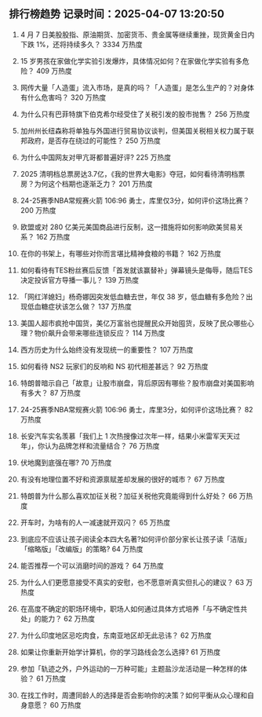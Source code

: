 
## 排行榜趋势 记录时间：2025-04-07 13:20:50
  
  1. 4 月 7 日美股股指、原油期货、加密货币、贵金属等继续重挫，现货黄金日内下跌 1%，还将持续多久？ 3334 万热度
    
  2. 15 岁男孩在家做化学实验引发爆炸，具体情况如何？在家做化学实验有多危险？ 409 万热度
    
  3. 网传大量「人造蛋」流入市场，是真的吗？「人造蛋」是怎么生产的？对身体有什么危害吗？ 320 万热度
    
  4. 为什么只有巴菲特旗下伯克希尔经受住了关税引发的股市抛售？ 256 万热度
    
  5. 加州州长纽森称将单独与外国进行贸易协议谈判，但美国关税相关权力属于联邦政府，是否存在绕过的可能性？ 250 万热度
    
  6. 为什么中国网友对甲亢哥都普遍好评? 225 万热度
    
  7. 2025 清明档总票房达3.7亿，《我的世界大电影》夺冠，如何看待清明档票房？为何这个档期也逐渐乏力？ 201 万热度
    
  8. 24-25赛季NBA常规赛火箭 106:96 勇士，库里仅3分，如何评价这场比赛？ 200 万热度
    
  9. 欧盟或对 280 亿美元美国商品进行反制，这一措施将如何影响欧美贸易关系？ 162 万热度
    
  10. 在你的书架上，有哪些对你而言堪比精神食粮的书籍？ 162 万热度
    
  11. 如何看待有TES粉丝赛后反馈「首发就该赢替补」弹幕镜头是侮辱，随后TES决定投诉官方导播一事儿？ 139 万热度
    
  12. 「网红洋媳妇」杨奇娜因突发低血糖去世，年仅 38 岁，低血糖有多危险？出现低血糖症状该怎么做？ 137 万热度
    
  13. 美国人超市疯抢中国货，美亿万富翁也提醒民众开始囤货，反映了民众哪些心理？物价飙升会带来哪些连锁反应？ 114 万热度
    
  14. 西方历史为什么始终没有发现统一的重要性？ 107 万热度
    
  15. 如何看待 NS2 玩家们的反响和 NS 初代相差甚远？ 92 万热度
    
  16. 特朗普暗示自己「故意」让股市崩盘，背后原因有哪些？股市崩盘对美国影响有多大？ 87 万热度
    
  17. 24-25赛季NBA常规赛火箭 106:96 勇士，库里3分，如何评价这场比赛？ 82 万热度
    
  18. 长安汽车实名羡慕「我们上 1 次热搜像过次年一样，结果小米雷军天天过年」，你认为品牌怎样和流量结合？ 76 万热度
    
  19. 伏地魔到底强在哪? 70 万热度
    
  20. 有没有地理位置不好和资源禀赋差却发展的很好的城市？ 67 万热度
    
  21. 特朗普为什么那么喜欢加征关税？加征关税他究竟能得到什么好处？ 66 万热度
    
  22. 开车时，为啥有的人一减速就开双闪？ 65 万热度
    
  23. 到底应不应该让孩子阅读全本四大名著?如何评价部分家长让孩子读「洁版」「缩略版」「改编版」的策略? 64 万热度
    
  24. 能否推荐一个可以消磨时间的游戏？ 64 万热度
    
  25. 为什么人们更愿意接受不真实的安慰，也不愿意听真实但扎心的建议？ 63 万热度
    
  26. 在高度不确定的职场环境中，职场人如何通过具体方式培养「与不确定性共处」的能力？ 62 万热度
    
  27. 为什么印度地区忌吃肉食，东南亚地区却无此忌讳？ 62 万热度
    
  28. 如果让你重新开始学计算机，你的学习路线会怎么选择? 61 万热度
    
  29. 参加「轨迹之外，户外运动的一万种可能」主题盐沙龙活动是一种怎样的体验？ 61 万热度
    
  30. 在找工作时，周遭同龄人的选择是否会影响你的决策？如何平衡从众心理和自身意愿？ 60 万热度
    